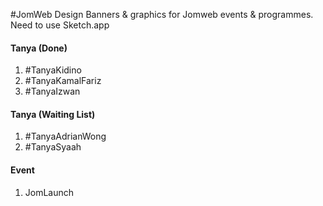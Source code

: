 #JomWeb Design
Banners & graphics for Jomweb events & programmes. Need to use Sketch.app

#### Tanya (Done)
1. #TanyaKidino
2. #TanyaKamalFariz
3. #TanyaIzwan

#### Tanya (Waiting List)
1. #TanyaAdrianWong
2. #TanyaSyaah

#### Event
1. JomLaunch
